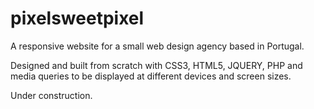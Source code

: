 pixelsweetpixel
===============


A responsive website for a small web design agency based in Portugal.
 
Designed and built from scratch with CSS3, HTML5, JQUERY, PHP and media queries to be displayed at different devices and screen sizes.
 
Under construction.
